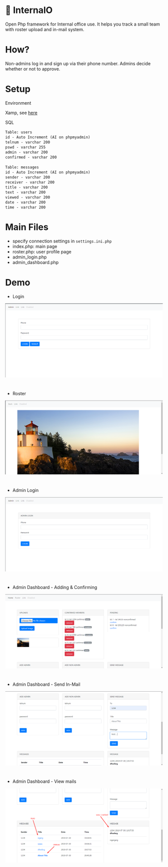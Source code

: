 # 📧 InternalO
Open Php framework for Internal office use. It helps you track a small team with roster upload and in-mail system.

# How?
Non-admins log in and sign up via their phone number. Admins decide whether or not to approve.

# Setup

Environment

Xamp, see [here](https://www.apachefriends.org/download.html)

SQL

```
Table: users
id - Auto Increment (AI on phpmyadmin)
telnum - varchar 200
pswd - varchar 255
admin - varchar 200
confirmed - varchar 200

Table: messages
id - Auto Increment (AI on phpmyadmin)
sender - varchar 200
receiver - varchar 200
title - varchar 200
text - varchar 200
viewed - varchar 200
date - varchar 200
time - varchar 200
```

# Main Files

- specify connection settings in ```settings.ini.php```
- index.php: main page
- roster.php: user profile page
- admin_login.php
- admin_dashboard.php

# Demo

- Login

![](screenshots/internalo_login.png)
#
- Roster

![](screenshots/internalo_roster.png)
#
- Admin Login

![](screenshots/internalo_adminlogin.png)
#
- Admin Dashboard - Adding & Confirming

![](screenshots/internalo_adminupper.png)
#
- Admin Dashboard - Send In-Mail

![](screenshots/internalo_adminsend.png)
#
- Admin Dashboard - View mails

![](screenshots/internalo_mail.png)
#
